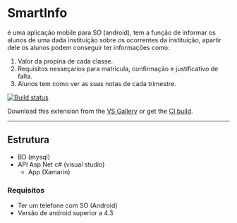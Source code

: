 # SmartInfo

é uma aplicação mobile para SO (android), tem a função de informar os alunos de uma dada instituição sobre os ocorrentes da instituição, apartir dele os alunos podem conseguir ter informações como:

1. Valor da propina de cada classe.
2. Requisitos nesseçarios para matricula, confirmação e justificativo de falta.
3. Alunos tem como ver as suas notas de cada trimestre.

<!-- Replace this badge with your own-->
[![Build status](https://ci.appveyor.com/api/projects/status/hv6uyc059rqbc6fj?svg=true)](https://ci.appveyor.com/project/madskristensen/extensibilitytools)

<!-- Update the VS Gallery link after you upload the VSIX-->
Download this extension from the [VS Gallery](https://visualstudiogallery.msdn.microsoft.com/[GuidFromGallery])
or get the [CI build](http://vsixgallery.com/extension/{ID}/).

---------------------------------------

## Estrutura

- BD (mysql)
- API Asp.Net c# (visual studio)
  - App (Xamarin)

### Requisitos
- Ter um telefone com SO (Android) 
- Versão de android superior a 4.3

